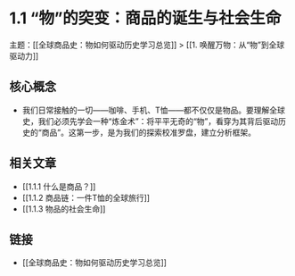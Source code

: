 # 1.1 “物”的突变：商品的诞生与社会生命

主题：[[全球商品史：物如何驱动历史学习总览]] > [[1. 唤醒万物：从“物”到全球驱动力]]

## 核心概念

- 我们日常接触的一切——咖啡、手机、T恤——都不仅仅是物品。要理解全球史，我们必须先学会一种“炼金术”：将平平无奇的“物”，看穿为其背后驱动历史的“商品”。这第一步，是为我们的探索校准罗盘，建立分析框架。

## 相关文章

- [[1.1.1 什么是商品？]]
- [[1.1.2 商品链：一件T恤的全球旅行]]
- [[1.1.3 物品的社会生命]]

## 链接

- [[全球商品史：物如何驱动历史学习总览]]

